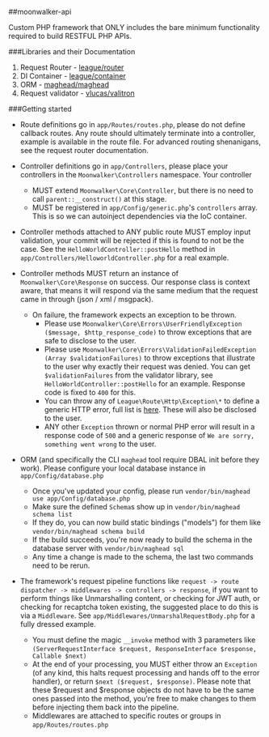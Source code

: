 ##moonwalker-api

Custom PHP framework that ONLY includes the bare minimum functionality required to build RESTFUL PHP APIs.

###Libraries and their Documentation
1. Request Router - [league/router](http://route.thephpleague.com)
2. DI Container - [league/container](http://container.thephpleague.com)
3. ORM - [maghead/maghead](https://github.com/maghead/maghead)
4. Request validator - [vlucas/valitron](https://github.com/vlucas/valitron)


###Getting started

* Route definitions go in `app/Routes/routes.php`, please do not define callback routes. Any route should ultimately terminate into a controller, example is available in the route file. For advanced routing shenanigans, see the request router documentation.

* Controller definitions go in `app/Controllers`, please place your controllers in the `Moonwalker\Controllers` namespace. Your controller
   - MUST extend `Moonwalker\Core\Controller`, but there is no need to call `parent::__construct()` at this stage.
   - MUST be registered in `app/Config/generic.php`'s `controllers` array. This is so we can autoinject dependencies via the IoC container.

* Controller methods attached to ANY public route MUST employ input validation, your commit will be rejected if this is found to not be the case. See the `HelloWorldController::postHello` method in `app/Controllers/HelloworldController.php` for a real example.

* Controller methods MUST return an instance of `Moonwalker\Core\Response` on success. Our response class is context aware, that means it will respond via the same medium that the request came in through (json / xml / msgpack).
    - On failure, the framework expects an exception to be thrown.
        - Please use `Moonwalker\Core\Errors\UserFriendlyException ($message, $http_response_code)` to throw exceptions that are safe to disclose to the user.
        - Please use `Moonwalker\Core\Errors\ValidationFailedException (Array $validationFailures)` to throw exceptions that illustrate to the user why exactly their request was denied. You can get `$validationFailures` from the validator library, see `HelloWorldController::postHello` for an example. Response code is fixed to `400` for this.
        - You can throw any of `League\Route\Http\Exception\*` to define a generic HTTP error, full list is [here](https://github.com/thephpleague/route/tree/master/src/Http/Exception). These will also be disclosed to the user.
        - ANY other `Exception` thrown or normal PHP error will result in a response code of `500` and a generic response of `We are sorry, something went wrong` to the user.

* ORM \(and specifically the CLI `maghead` tool require DBAL init before they work\). Please configure your local database instance in `app/Config/database.php` 
    - Once you've updated your config, please run `vendor/bin/maghead use app/Config/database.php`
    - Make sure the defined `Schema`s show up in `vendor/bin/maghead schema list`
    - If they do, you can now build static bindings ("models") for them like `vendor/bin/maghead schema build`
    - If the build succeeds, you're now ready to build the schema in the database server with `vendor/bin/maghead sql`
    - Any time a change is made to the schema, the last two commands need to be rerun.
    
* The framework's request pipeline functions like `request -> route dispatcher -> middlewares -> controllers -> response`, if you want to perform things like Unmarshalling content, or checking for JWT auth, or checking for recaptcha token existing, the suggested place to do this is via a `Middleware`. See `app/Middlewares/UnmarshalRequestBody.php` for a fully dressed example.
    - You must define the magic `__invoke` method with 3 parameters like `(ServerRequestInterface $request, ResponseInterface $response, Callable $next)`
    - At the end of your processing, you MUST either throw an `Exception` (of any kind, this halts request processing and hands off to the error handler), or return `$next ($request, $response)`. Please note that these $request and $response objects do not have to be the same ones passed into the method, you're free to make changes to them before injecting them back into the pipeline.
    - Middlewares are attached to specific routes or groups in `app/Routes/routes.php`